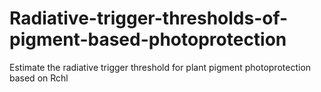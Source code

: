 # Radiative-trigger-thresholds-of-pigment-based-photoprotection
Estimate the radiative trigger threshold for plant pigment photoprotection based on Rchl
